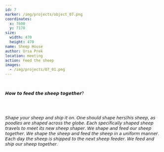 ```yaml
---
id: 7
marker: /img/projects/object_07.png
coordinates:
  x: 7600
  y: 7170
size:
  width: 470
  height: 470
name: Sheep House
author: Ursa Prek
location: meeting
action: Feed the sheep
images:
  - /img/projects/07_01.png
---
```

<br>

𝙃𝙤𝙬 𝙩𝙤 𝙛𝙚𝙚𝙙 𝙩𝙝𝙚 𝙨𝙝𝙚𝙚𝙥 𝙩𝙤𝙜𝙚𝙩𝙝𝙚𝙧?

<br>

<br>

𝘚𝘩𝘢𝘱𝘦 𝘺𝘰𝘶𝘳 𝘴𝘩𝘦𝘦𝘱 𝘢𝘯𝘥 𝘴𝘩𝘪𝘱 𝘪𝘵 𝘰𝘯. 𝘖𝘯𝘦 𝘴𝘩𝘰𝘶𝘭𝘥 𝘴𝘩𝘢𝘱𝘦 𝘩𝘦𝘳𝘴/𝘩𝘪𝘴 𝘴𝘩𝘦𝘦𝘱, 𝘢𝘴 𝘱𝘰𝘰𝘥𝘭𝘦𝘴 𝘢𝘳𝘦 𝘴𝘩𝘢𝘱𝘦𝘥 𝘢𝘤𝘳𝘰𝘴𝘴 𝘵𝘩𝘦 𝘨𝘭𝘰𝘣𝘦. 𝘌𝘢𝘤𝘩 𝘴𝘱𝘦𝘤𝘪𝘧𝘪𝘤𝘢𝘭𝘭𝘺 𝘴𝘩𝘢𝘱𝘦𝘥 𝘴𝘩𝘦𝘦𝘱 𝘵𝘳𝘢𝘷𝘦𝘭𝘴 𝘵𝘰 𝘮𝘦𝘦𝘵 𝘪𝘵𝘴 𝘯𝘦𝘸 𝘴𝘩𝘦𝘦𝘱 𝘴𝘩𝘢𝘱𝘦𝘳. 𝘞𝘦 𝘴𝘩𝘢𝘱𝘦 𝘢𝘯𝘥 𝘧𝘦𝘦𝘥 𝘰𝘶𝘳 𝘴𝘩𝘦𝘦𝘱 𝘵𝘰𝘨𝘦𝘵𝘩𝘦𝘳. 𝘞𝘦 𝘴𝘩𝘢𝘱𝘦 𝘵𝘩𝘦 𝘴𝘩𝘦𝘦𝘱 𝘢𝘯𝘥 𝘧𝘦𝘦𝘥 𝘵𝘩𝘦 𝘴𝘩𝘦𝘦𝘱 𝘪𝘯 𝘢 𝘶𝘯𝘪𝘧𝘰𝘳𝘮 𝘮𝘢𝘯𝘯𝘦𝘳. 𝘌𝘢𝘤𝘩 𝘥𝘢𝘺 𝘵𝘩𝘦 𝘴𝘩𝘦𝘦𝘱 𝘪𝘴 𝘴𝘩𝘪𝘱𝘱𝘦𝘥 𝘵𝘰 𝘵𝘩𝘦 𝘯𝘦𝘹𝘵 𝘴𝘩𝘦𝘦𝘱 𝘧𝘦𝘦𝘥𝘦𝘳. 𝘞𝘦 𝘧𝘦𝘦𝘥 𝘢𝘯𝘥 𝘴𝘩𝘪𝘱 𝘰𝘶𝘳 𝘴𝘩𝘦𝘦𝘱 𝘵𝘰𝘨𝘦𝘵𝘩𝘦𝘳.

<br>

<br>
